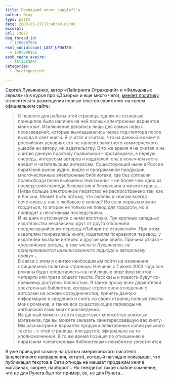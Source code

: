 ```yaml
---
title: Последний оплот copyleft`а
author: Gray
type: posts
date: 2003-05-27T17:40:40+00:00
excerpt:
url: /3077
dsq_thread_id:
  - 1789687506
esml_socialcount_LAST_UPDATED:
  - 1497209162
essb_cache_expire:
  - 1614463061
categories:
  - Uncategorized

---
```








Сергей Лукьяненко, автор &#171;Лабиринта Отражений&#187; и &#171;Фальшивых зеркал&#187; (я в курсе про &#171;Дозоры&#187; и еще много чего), <a href="http://www.rusf.ru/lukian/books/index.htm" target="_blank">меняет политику</a> относительно размещения полных текстов своих книг на своем официальном сайте:

> С первого дня работы этой страницы одним из основных принципов было наличие на ней полных электронных вариантов моих книг. Исключение делалось лишь для самых новых произведений, которые выкладывались через год-полтора после выхода в свет книги. Я считал и считаю, что на данный момент в российских условиях это не наносит заметного коммерческого ущерба ни автору, ни издательству. В то же время я не считал и не считаю данную практику правильной &#8211; противореча, в первую очередь, интересам авторов и издателей, она в конечном итоге вредит и читательским интересам. Существующий ныне в России пиратский рынок аудио, видео и программной продукции, многочисленные электронные библиотеки, где без согласия правообладателей выложены тексты книг &#8211; не более чем одно из последствий периода безвластия и беззакония в жизни страны&#8230;.  
> Нигде больше электронное пиратство не распространено так, как в России. Может быть потому, что любовь к книгам всегда сочеталась у нас с любовью к халяве? Но если первым можно гордиться, то второе не только не повод для гордости, но и приводит к негативным последствиям.  
> И на днях я столкнулся с ними вплотную. Три крупных западных издательства независимо друг от друга отклонили предлагавшийся им перевод &#171;Лабиринта отражений&#187;. При этом: издателям понравилась книга, издателям понравился перевод, у издателей вызвали интерес и другие мои книги. Причина отказа &#8211; &#171;_российские авторы, в том числе и Лукьяненко, не придерживаются цивилизованного подхода к авторскому праву_&#171;&#8230;  
> В связи с этим я считаю необходимым пойти на изменения официальной политики страницы. Начиная с 1 июня 2003 года все романы будут представлены на ней лишь в виде фрагментов &#8211; четверти или трети общего текста. Рассказы и повести будут по-прежнему доступны полностью. Я также прошу всех держателей электронных библиотек, которые строят свои отношения с авторами на основе сотрудничества, принять данную информацию к сведению и снять со своих страниц полные тексты моих романов, а также все существующие переводы на английский язык моих произведений.  
> На данный момент в сети существует множество книжных магазинов, где вы можете заказать заинтересовавшую вас книгу. Мы рассмотрим и варианты продажи электронных копий русского текста &#8211; с этой страницы, или другой, официально на то уполномоченной. В то же время позиция по отношению к пиратским &#171;электронным библиотекам&#187; неизбежно ужесточится.

Я уже приводил ссылку на статью американского писателя (аналогичного направления, кстати), который наглядно показывал, что публикация текстов в Сети отнюдь не мешает продажам книг в магазинах, скорее, наоборот&#8230; Но гнездится такое слабое сомнение, что не для Рунета был тот пример, ох, не для Рунета&#8230;